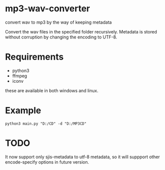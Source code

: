 # mp3-wav-converter
convert wav to mp3 by the way of keeping metadata

Convert the wav files in the specified folder recursively.
Metadata is stored without corruption by changing the encoding to UTF-8.

# Requirements
- python3
- ffmpeg
- iconv

these are available in both windows and linux.

# Example
```python3
python3 main.py "D:/CD" -d "D:/MP3CD"
```

# TODO
It now support only sjis-metadata to utf-8 metadata, so it will suppport other encode-specify options in future version.
